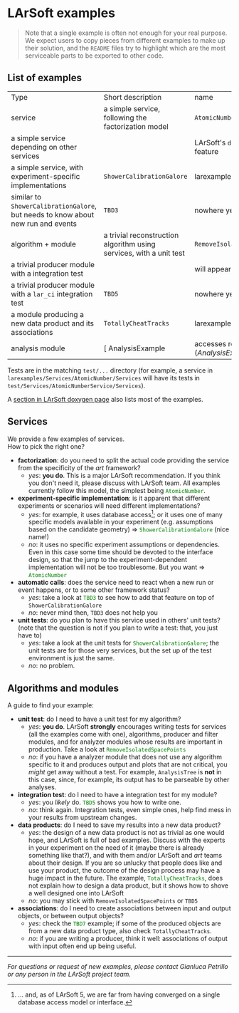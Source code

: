 # LArSoft examples



> Note that a single example is often not enough for your real purpose.  
> We expect users to copy pieces from different examples to make up their solution, and the `README` files try to highlight which are the most serviceable parts to be exported to other code.

## List of examples

|                                                                                  |                                                                     |                                                                                |                                                                     |                                                |
|----------------------------------------------------------------------------------|---------------------------------------------------------------------|--------------------------------------------------------------------------------|---------------------------------------------------------------------|------------------------------------------------|
| Type                                                                             | Short description                                                   | name                                                                           | Where to find it                                                    |                                                |
| service                                                                          | a simple service, following the factorization model                 | `AtomicNumber`                                                                 | larexamples:source:larexamples/Services/AtomicNumber                |                                                |
| a simple service depending on other services                                     |                                                                     | LArSoft's `detinfo::DetectorPropertiesServiceStandard` has this feature        |                                                                     |                                                |
| a simple service, with experiment-specific implementations                       | `ShowerCalibrationGalore`                                           | larexamples:source:larexamples/Services/ShowerCalibrationGalore                |                                                                     |                                                |
| similar to `ShowerCalibrationGalore`, but needs to know about new run and events | `TBD3`                                                              | nowhere yet                                                                    |                                                                     |                                                |
| algorithm + module                                                               | a trivial reconstruction algorithm using services, with a unit test | `RemoveIsolatedSpacePoints`                                                    | larexamples:source:larexamples/Algorithms/RemoveIsolatedSpacePoints |                                                |
| a trivial producer module with a integration test                                |                                                                     | will appear in the [*art* workbook](http://art.fnal.gov/art-workbook-versions) |                                                                     |                                                |
| a trivial producer module with a `lar_ci` integration test                       | `TBD5`                                                              | nowhere yet                                                                    |                                                                     |                                                |
| a module producing a new data product and its associations                       | `TotallyCheatTracks`                                                | larexamples:source:larexamples/Algorithms/TotallyCheatTracks                   |                                                                     |                                                |
| analysis module                                                                  | [ AnalysisExample                                                | accesses reconstructed and simulated data](_AnalysisExample________________________________________________|_accesses_reconstructed_and_simulated_data)                                  | `AnalysisExample`                                                   | larexamples:source:larexamples/AnalysisExample |

Tests are in the matching `test/...` directory (for example, a service in `larexamples/Services/AtomicNumber/Services` will have its tests in `test/Services/AtomicNumberService/Services`).

A [section in LArSoft doxygen page](http://nusoft.fnal.gov/larsoft/doxsvn/html/modules.html) also lists most of the examples.

## Services

We provide a few examples of services.  
How to pick the right one?

-   **factorization**: do you need to split the actual code providing the service from the specificity of the *art* framework?
    -   *yes*: **you do**. This is a major LArSoft recommendation. If you think you don't need it, please discuss with LArSoft team. All examples currently follow this model, the simplest being <span style="color: green;">`AtomicNumber`</span>.
-   **experiment-specific implementation**: is it apparent that different experiments or scenarios will need different implementations?
    -   *yes*: for example, it uses database access[^1]; or it uses one of many specific models available in your experiment (e.g. assumptions based on the candidate geometry) =\> <span style="color: green;">`ShowerCalibrationGalore`</span> (nice name!)
    -   *no*: it uses no specific experiment assumptions or dependencies. Even in this case some time should be devoted to the interface design, so that the jump to the experiment-dependent implementation will not be too troublesome. But you want =\> <span style="color: green;">`AtomicNumber`</span>
-   **automatic calls**: does the service need to react when a new run or event happens, or to some other framework status?
    -   *yes*: take a look at <span style="color: green;">`TBD3`</span> to see how to add that feature on top of `ShowerCalibrationGalore`
    -   *no*: never mind then, `TBD3` does not help you
-   **unit tests**: do you plan to have this service used in others' unit tests? (note that the question is not if you plan to write a test: that, you just have to)
    -   *yes*: take a look at the unit tests for <span style="color: green;">`ShowerCalibrationGalore`</span>; the unit tests are for those very services, but the set up of the test environment is just the same.
    -   *no*: no problem.

## Algorithms and modules

A guide to find your example:

-   **unit test**: do I need to have a unit test for my algorithm?
    -   *yes*: **you do**. LArSoft **strongly** encourages writing tests for services (all the examples come with one), algorithms, producer and filter modules, and for analyzer modules whose results are important in production. Take a look at <span style="color: green;">`RemoveIsolatedSpacePoints`</span>
    -   *no*: if you have a analyzer module that does not use any algorithm specific to it and produces output and plots that are not critical, you *might* get away without a test. For example, `AnalysisTree` is **not** in this case, since, for example, its output has to be parseable by other analyses.
-   **integration test**: do I need to have a integration test for my module?
    -   *yes*: you *likely* do. <span style="color: green;">`TBD5`</span> shows you how to write one.
    -   *no*: think again. Integration tests, even simple ones, help find mess in your results from upstream changes.
-   **data products**: do I need to save my results into a new data product?
    -   *yes*: the design of a new data product is not as trivial as one would hope, and LArSoft is full of bad examples. Discuss with the experts in your experiment on the need of it (maybe there is already something like that?), and with them and/or LArSoft and *art* teams about their design. If you are so unlucky that people does like and use your product, the outcome of the design process may have a huge impact in the future. The example, <span style="color: green;">`TotallyCheatTracks`</span>, does not explain how to design a data product, but it shows how to shove a well designed one into LArSoft
    -   *no*: you may stick with `RemoveIsolatedSpacePoints` or `TBD5`
-   **associations**: do I need to create associations between input and output objects, or between output objects?
    -   *yes*: check the <span style="color: green;">`TBD7`</span> example; if some of the produced objects are from a new data product type, also check `TotallyCheatTracks`.
    -   *no*: if you are writing a producer, think it well: associations of output with input often end up being useful.

------------------------------------------------------------------------

*For questions or request of new examples, please contact Gianluca Petrillo or any person in the LArSoft project team.*

[^1]: … and, as of LArSoft 5, we are far from having converged on a single database access model or interface.
